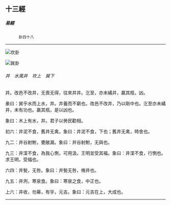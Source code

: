 

## 十三經

##### 易經
　　　`卦四十八`

* * *

![坎卦](../../imgs/a004.gif)

![巽卦](../../imgs/a006.gif)

###### 井　水風井　坎上　巽下

井。改邑不改井，无喪无得，往來井井。汔至，亦未繘井，羸其瓶，凶。

彖曰：巽乎水而上水，井。井養而不窮也。改邑不改井，乃以剛中也。汔至亦未繘井，未有功也。羸其瓶，是以凶也。

象曰：木上有水，井。君子以勞民勸相。

初六：井泥不食，舊井无禽。象曰：井泥不食，下也；舊井无禽，時舍也。

九二：井谷射鮒，甕敝漏。象曰：井谷射鮒，无與也。

九三：井渫不食，為我心惻，可用汲。王明並受其福。象曰：井渫不食，行惻也。求王明，受福也。

六四：井甃，无咎。象曰：井甃无咎，脩井也。

九五：井洌，寒泉食。象曰：寒泉之食，中正也。

上六：井收，勿幕，有孚，元吉。象曰：元吉在上，大成也。

* * *

